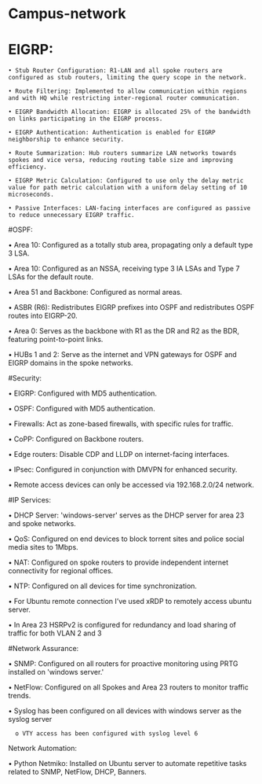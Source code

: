 # Campus-network

# EIGRP:

    • Stub Router Configuration: R1-LAN and all spoke routers are configured as stub routers, limiting the query scope in the network.

    • Route Filtering: Implemented to allow communication within regions and with HQ while restricting inter-regional router communication.

    • EIGRP Bandwidth Allocation: EIGRP is allocated 25% of the bandwidth on links participating in the EIGRP process.

    • EIGRP Authentication: Authentication is enabled for EIGRP neighborship to enhance security.

    • Route Summarization: Hub routers summarize LAN networks towards spokes and vice versa, reducing routing table size and improving efficiency.

    • EIGRP Metric Calculation: Configured to use only the delay metric value for path metric calculation with a uniform delay setting of 10 microseconds.

    • Passive Interfaces: LAN-facing interfaces are configured as passive to reduce unnecessary EIGRP traffic.


#OSPF:

•	Area 10: Configured as a totally stub area, propagating only a default type 3 LSA.

•	Area 10: Configured as an NSSA, receiving type 3 IA LSAs and Type 7 LSAs for the default route.

•	Area 51 and Backbone: Configured as normal areas.

•	ASBR (R6): Redistributes EIGRP prefixes into OSPF and redistributes OSPF routes into EIGRP-20.

•	Area 0: Serves as the backbone with R1 as the DR and R2 as the BDR, featuring point-to-point links.

•	HUBs 1 and 2: Serve as the internet and VPN gateways for OSPF and EIGRP domains in the spoke networks.



#Security:

•	EIGRP: Configured with MD5 authentication.

•	OSPF: Configured with MD5 authentication.

•	Firewalls: Act as zone-based firewalls, with specific rules for traffic.

•	CoPP: Configured on Backbone routers.

•	Edge routers: Disable CDP and LLDP on internet-facing interfaces.

•	IPsec: Configured in conjunction with DMVPN for enhanced security.

•	Remote access devices can only be accessed via 192.168.2.0/24 network.


#IP Services:

•	DHCP Server: 'windows-server' serves as the DHCP server for area 23 and spoke networks.

•	QoS: Configured on end devices to block torrent sites and police social media sites to 1Mbps.

•	NAT: Configured on spoke routers to provide independent internet connectivity for regional offices.

•	NTP: Configured on all devices for time synchronization.

•	For Ubuntu remote connection I’ve used xRDP to remotely access ubuntu server.

•	In Area 23 HSRPv2 is configured for redundancy and load sharing of traffic for both VLAN 2 and 3


#Network Assurance:

•	SNMP: Configured on all routers for proactive monitoring using PRTG installed on 'windows server.'

•	NetFlow: Configured on all Spokes and Area 23 routers to monitor traffic trends.

•	Syslog has been configured on all devices with windows server as the syslog server

      o	VTY access has been configured with syslog level 6

Network Automation:

•	Python Netmiko: Installed on Ubuntu server to automate repetitive tasks related to SNMP, NetFlow, DHCP, Banners.
